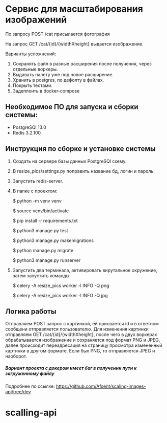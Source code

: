 # Cервис для масштабирования изображений

По запросу POST /cat присылается фотография

На запрос GET /cat/{id}/{widthXheight} выдается изображение.

Варианты усложнений:
1. Сохранять файл в разные расширения после получения, через
отдельные воркеры.
2. Выдавать налету уже под новое расширение.
3. Хранить в postgres, по дефолту в файлах.
4. Покрыть тестами.
5. Задеплоить в docker-compose

## Необходимое ПО для запуска и сборки системы:
* PostgreSQl 13.0
* Redis 3.2.100

## Инструкция по сборке и установке системы
1. Создать на сервере базы данных PostgreSQl схему.
2. В resize_pics/settings.py поправить название бд, логин и пароль.
3. Запустить redis-server.
4. В папке с проектом:

    $ python -m venv venv
    
    $ source venv/bin/activate
    
    $ pip install -r requirements.txt
    
    $ python3 manage.py test
    
    $ python3 manage.py makemigrations
    
    $ python manage.py migrate
    
    $ python3 manage.py runserver
    
5. Запустить два терминала, активировать вирутальное окружение, затем запустить команды:
    
    $ celery -A resize_pics worker -l INFO -Q png
        
    $ celery -A resize_pics worker -l INFO -Q jpg
    
## Логика работы
Отправляем POST запрос с картинкой, ей присвается id и в ответном сообщени отправляется пользователю. 
Для изменения картинки отправляем GET /cat/{id}/{widthXheight}, после чего в двух воркерах обрабатывается изображение и сохраняется под формат PNG и JPEG, далее происходит переадресация на страницу просмотра измененный картинки в другом формате. Если был PNG, то отправляется JPEG и наоборот.

##### Вариант проекта с докером имеет баг в получении пути к загруженному файлу
Подробнее по ссылке:
https://github.com/Afsent/scaling-images-api/tree/dev
# scalling-api
